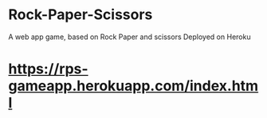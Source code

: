 # Rock-Paper-Scissors
A web app game, based on Rock Paper and scissors
Deployed on Heroku
# https://rps-gameapp.herokuapp.com/index.html

